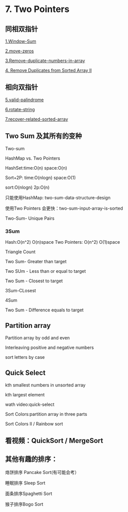 
# 7. Two Pointers

## 同相双指针

[1.Window-Sum](https://github.com/xliu117/Leetcode/tree/master/step-by-step%20training/7.%20Two%20Pointers/LintCode%20604.%20Window%20Sum)

[2.move-zeros](https://github.com/xliu117/Leetcode/tree/master/step-by-step%20training/7.%20Two%20Pointers/LeetCode%20283.%20Move%20Zeroes)

[3.Remove-duplicate-numbers-in-array](https://github.com/xliu117/Leetcode/tree/master/step-by-step%20training/7.%20Two%20Pointers/LintCode%20521%20Remove%20Duplicate%20Numbers%20in%20Array)


[4. Remove Duplicates from Sorted Array II](https://github.com/xliu117/Leetcode/tree/master/step-by-step%20training/7.%20Two%20Pointers/LeetCode%2080.%20Remove%20Duplicates%20from%20Sorted%20Array%20II)

## 相向双指针

[5.valid-palindrome](https://github.com/xliu117/Leetcode/tree/master/step-by-step%20training/7.%20Two%20Pointers/LeetCode%20125.%20Valid%20Palindrome)

[6.rotate-string](https://github.com/xliu117/Leetcode/tree/master/step-by-step%20training/7.%20Two%20Pointers/LintCode%208.%20Rotate%20String)

[7.recover-related-sorted-array](https://github.com/xliu117/Leetcode/tree/master/step-by-step%20training/7.%20Two%20Pointers/LintCode%2039.%20Recover%20Rotated%20Sorted%20Array)

## Two Sum 及其所有的变种
Two-sum

HashMap vs. Two Pointers

HashSet:time:O(n) space:O(n)

Sort+2P: time:O(nlogn)  space:O(1)

sort:O(nlogn)
2p:O(n)

只能使用HashMap: two-sum-data-structure-design

使用Two Pointers 会更快：two-sum-input-array-is-sorted

Two-Sum- Unique Pairs

### 3Sum 

Hash:O(n^2) O(n)space
Two Pointers: O(n^2) O(1)space


Triangle Count


Two Sum- Greater than target

Two SUm - Less than or equal to target

Two Sum - Closest to target

3Sum-CLosest

4Sum

Two Sum - Difference equals to target

## Partition array

Partition array by odd and even

Interleaving positive and negative numbers

sort letters by case

## Quick Select

kth smallest numbers in unsorted array

kth largest element

wath video:quick-select


Sort Colors:partition array in three parts

Sort Colors II / Rainbow sort

## 看视频：QuickSort / MergeSort

## 其他有趣的排序：

烙饼排序 Pancake Sort(有可能会考）

睡眠排序 Sleep Sort

面条排序Spaghetti Sort

猴子排序Bogo Sort

